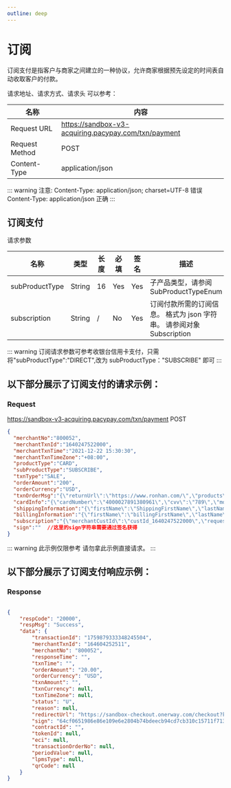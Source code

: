 ```yaml
---
outline: deep
---
```

<script setup>

</script>

# 订阅
订阅支付是指客户与商家之间建立的一种协议，允许商家根据预先设定的时间表自动收取客户的付款。

请求地址、请求方式、请求头 可以参考：

| 名称 | 内容                                                          |
|----------------|---------------------------------------------------------------|
| Request URL    | https://sandbox-v3-acquiring.pacypay.com/txn/payment |
| Request Method | POST                                                          |
| Content-Type   | application/json                                              |


::: warning  注意:
Content-Type: application/json; charset=UTF-8 错误 
    <br>Content-Type: application/json 正确 
:::


## 订阅支付
请求参数

| 名称          | 类型     | 长度 | 必填  | 签名  | 描述                       |
|-------------|--------|----|-----|-----|--------------------------|
| subProductType | String | 16 | Yes | Yes | 子产品类型，请参阅 SubProductTypeEnum |
| subscription          | String | /   | No  | Yes | 订阅付款所需的订阅信息。 格式为 json 字符串。 请参阅对象 Subscription                           |



::: warning   订阅请求参数可参考收银台信用卡支付，只需将"subProductType":"DIRECT",改为 subProductType："SUBSCRIBE" 即可
:::



## 以下部分展示了订阅支付的请求示例：

### Request

https://sandbox-v3-acquiring.pacypay.com/txn/payment <Badge type="tip">POST</Badge>

```json
{
  "merchantNo":"800052",
  "merchantTxnId":"1640247522000",
  "merchantTxnTime":"2021-12-22 15:30:30",
  "merchantTxnTimeZone":"+08:00",
  "productType":"CARD",
  "subProductType":"SUBSCRIBE",
  "txnType":"SALE",
  "orderAmount":"200",
  "orderCurrency":"USD",
  "txnOrderMsg":"{\"returnUrl\":\"https://www.ronhan.com/\",\"products\":\"[{\\\"price\\\":\\\"110.00\\\",\\\"num\\\":\\\"1\\\",\\\"name\\\":\\\"iphone11\\\",\\\"currency\\\":\\\"USD\\\"}]\",\"transactionIp\":\"127.0.0.1\",\"appId\":1458672763818790912,\"javaEnabled\":false,\"colorDepth\":\"24\",\"screenHeight\":\"1080\",\"screenWidth\":\"1920\",\"timeZoneOffset\":\"-480\",\"accept\":\"text/html,application/xhtml+xml,application/xml;q=0.9,image/avif,image/webp,image/apng,*/*;q=0.8,application/signed-exchange;v=b3;q=0.9\",\"userAgent\":\"Mozilla/5.0 (Windows NT 10.0; Win64; x64) AppleWebKit/537.36 (KHTML, like Gecko) Chrome/91.0.4472.124 Safari/537.36\",\"contentLength\":\"340\",\"language\":\"zh-CN\"}",
  "cardInfo":"{\"cardNumber\":\"4000027891380961\",\"cvv\":\"789\",\"month\":\"12\",\"year\":\"2022\",\"holderName\":\"CL BRW2\"}",
  "shippingInformation":"{\"firstName\":\"ShippingFirstName\",\"lastName\":\"ShippingLastName\",\"phone\":\"188888888888\",\"email\":\"shipping@test.com\",\"postalCode\":\"888888\",\"address\":\"Shipping Address\",\"country\":\"CN\",\"province\":\"SH\",\"city\":\"SH\",\"street\":\"lujiazui\",\"number\":\"1\",\"identityNumber\":\"110000\"}",
  "billingInformation":"{\"firstName\":\"billingFirstName\",\"lastName\":\"billingLastName\",\"phone\":\"18600000000\",\"email\":\"billing@test.com\",\"postalCode\":\"430000\",\"address\":\"Billing Address\",\"country\":\"CN\",\"province\":\"HK\",\"city\":\"HK\",\"street\":\"jianshazui\",\"number\":\"2\",\"identityNumber\":\"220000\"}",
  "subscription":"{\"merchantCustId\":\"custId_1640247522000\",\"requestType\":\"0\",\"expireDate\":\"2022-11-11\",\"frequencyType\":\"D\",\"frequencyPoint\":1}",
  "sign":""  //这里的sign字符串需要通过签名获得
}

```

::: warning  此示例仅限参考 请勿拿此示例直接请求。
:::

## 以下部分展示了订阅支付响应示例：

### Response

```json

{
    "respCode": "20000",
    "respMsg": "Success",
    "data": {
        "transactionId": "1759879333348245504",
        "merchantTxnId": "164604252511",
        "merchantNo": "800052",
        "responseTime": "",
        "txnTime": "",
        "orderAmount": "20.00",
        "orderCurrency": "USD",
        "txnAmount": "",
        "txnCurrency": null,
        "txnTimeZone": null,
        "status": "U",
        "reason": null,
        "redirectUrl": "https://sandbox-checkout.onerway.com/checkout?key=19d6513ee000463783532f576c10dbcb",
        "sign": "64cf0651986e86e109e6e2804b74bdeecb94cd7cb310c15711f7138867b0cac7",
        "contractId": "",
        "tokenId": null,
        "eci": null,
        "transactionOrderNo": null,
        "periodValue": null,
        "lpmsType": null,
        "qrCode": null
    }
}


